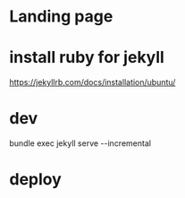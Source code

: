 # Landing page

# install ruby for jekyll

https://jekyllrb.com/docs/installation/ubuntu/

# dev 

bundle exec jekyll serve --incremental

# deploy

